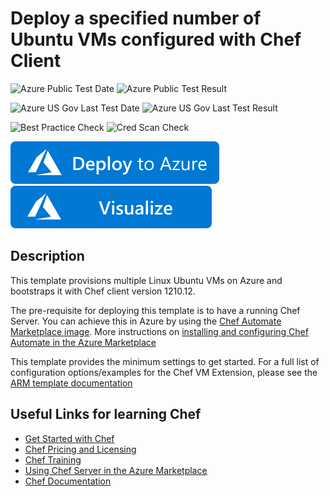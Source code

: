# Deploy a specified number of Ubuntu VMs configured with Chef Client

![Azure Public Test Date](https://azurequickstartsservice.blob.core.windows.net/badges/multi-vm-chef-template-ubuntu-vm/PublicLastTestDate.svg)
![Azure Public Test Result](https://azurequickstartsservice.blob.core.windows.net/badges/multi-vm-chef-template-ubuntu-vm/PublicDeployment.svg)

![Azure US Gov Last Test Date](https://azurequickstartsservice.blob.core.windows.net/badges/multi-vm-chef-template-ubuntu-vm/FairfaxLastTestDate.svg)
![Azure US Gov Last Test Result](https://azurequickstartsservice.blob.core.windows.net/badges/multi-vm-chef-template-ubuntu-vm/FairfaxDeployment.svg)

![Best Practice Check](https://azurequickstartsservice.blob.core.windows.net/badges/multi-vm-chef-template-ubuntu-vm/BestPracticeResult.svg)
![Cred Scan Check](https://azurequickstartsservice.blob.core.windows.net/badges/multi-vm-chef-template-ubuntu-vm/CredScanResult.svg)

[![Deploy to Azure](https://raw.githubusercontent.com/Azure/azure-quickstart-templates/master/1-CONTRIBUTION-GUIDE/images/deploytoazure.svg?sanitize=true)](https://portal.azure.com/#create/Microsoft.Template/uri/https%3A%2F%2Fraw.githubusercontent.com%2FAzure%2Fazure-quickstart-templates%2Fmaster%2Fmulti-vm-chef-template-ubuntu-vm%2Fazuredeploy.json) [![Visualize](https://raw.githubusercontent.com/Azure/azure-quickstart-templates/master/1-CONTRIBUTION-GUIDE/images/visualizebutton.svg?sanitize=true)](http://armviz.io/#/?load=https%3A%2F%2Fraw.githubusercontent.com%2FAzure%2Fazure-quickstart-templates%2Fmaster%2Fmulti-vm-chef-template-ubuntu-vm%2Fazuredeploy.json)

## Description

This template provisions multiple Linux Ubuntu VMs on Azure and bootstraps it with Chef client version 1210.12.

The pre-requisite for deploying this template is to have a running Chef Server. You can achieve this in Azure by using the [Chef Automate Marketplace image](https://azuremarketplace.microsoft.com/en-us/marketplace/apps/chef-software.chef-automate?tab=Overview).  More instructions on [installing and configuring Chef Automate in the Azure Marketplace](https://docs.chef.io/azure_portal.html)

This template provides the minimum settings to get started. For a full list of configuration options/examples for the Chef VM Extension, please see the [ARM template documentation](https://docs.chef.io/azure_portal.html#azure-resource-manager-arm-templates)

## Useful Links for learning Chef

- [Get Started with Chef](http://learn.chef.io/)
- [Chef Pricing and Licensing](https://www.chef.io/chef/#plans-and-pricing)
- [Chef Training](https://www.chef.io/training/)
- [Using Chef Server in the Azure Marketplace](https://docs.chef.io/azure_portal.html)
- [Chef Documentation](http://docs.chef.io/)

